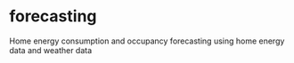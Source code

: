 # forecasting
Home energy consumption and occupancy forecasting using home energy data and weather data
